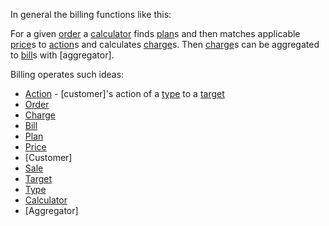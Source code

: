 In general the billing functions like this:

For a given [order] a [calculator] finds [plan]s and then matches
applicable [price]s to [action]s and calculates [charge]s.
Then [charge]s can be aggregated to [bill]s with [aggregator].

Billing operates such ideas:

- [Action] - [customer]'s action of a [type] to a [target]
- [Order]
- [Charge]
- [Bill]
- [Plan]
- [Price]
- [Customer]
- [Sale]
- [Target]
- [Type]
- [Calculator]
- [Aggregator]

[Action]:       /src/action/Action.php
[Bill]:         /src/bill/Bill.php
[Calculator]:   /src/order/Calculator.php
[Charge]:       /src/charge/Charge.php
[Order]:        /src/order/Order.php
[Plan]:         /src/plan/Plan.php
[Price]:        /src/price/AbstractPrice.php
[SinglePrice]:  /src/price/SinglePrice.php
[EnumPrice]:    /src/price/EnumPrice.php
[Sale]:         /src/sale/Sale.php
[Target]:       /src/target/Target.php
[Type]:         /src/target/Type.php
